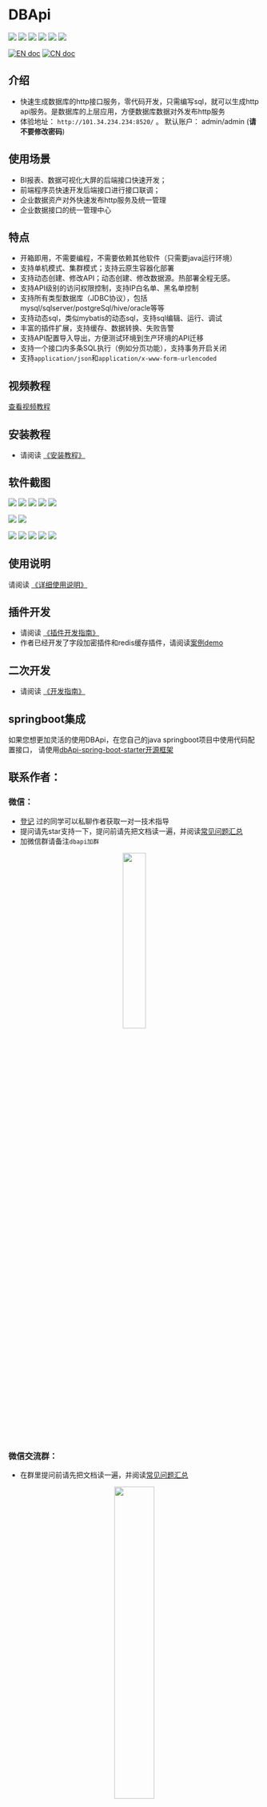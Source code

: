 # DBApi

![](https://gitee.com/freakchicken/db-api/badge/star.svg)
![](https://gitee.com/freakchicken/db-api/badge/fork.svg?theme=gvp)
![](https://img.shields.io/github/stars/freakchick/DBApi.svg?logo=GitHub)
![](https://img.shields.io/github/forks/freakchick/DBApi.svg?logo=GitHub)
![](https://img.shields.io/github/watchers/freakchick/DBApi.svg?logo=GitHub)
![](https://img.shields.io/github/license/freakchick/DBApi.svg)

[![EN doc](https://img.shields.io/badge/document-English-blue.svg)](README.md)
[![CN doc](https://img.shields.io/badge/文档-中文版-blue.svg)](README_zh_CN.md)

## 介绍

- 快速生成数据库的http接口服务，零代码开发，只需编写sql，就可以生成http api服务。是数据库的上层应用，方便数据库数据对外发布http服务
- 体验地址： `http://101.34.234.234:8520/` 。  默认账户： admin/admin (**请不要修改密码**)
## 使用场景

- BI报表、数据可视化大屏的后端接口快速开发；
- 前端程序员快速开发后端接口进行接口联调；
- 企业数据资产对外快速发布http服务及统一管理
- 企业数据接口的统一管理中心

## 特点
- 开箱即用，不需要编程，不需要依赖其他软件（只需要java运行环境）
- 支持单机模式、集群模式；支持云原生容器化部署
- 支持动态创建、修改API；动态创建、修改数据源。热部署全程无感。
- 支持API级别的访问权限控制，支持IP白名单、黑名单控制
- 支持所有类型数据库（JDBC协议），包括mysql/sqlserver/postgreSql/hive/oracle等等
- 支持动态sql，类似mybatis的动态sql，支持sql编辑、运行、调试
- 丰富的插件扩展，支持缓存、数据转换、失败告警
- 支持API配置导入导出，方便测试环境到生产环境的API迁移
- 支持一个接口内多条SQL执行（例如分页功能），支持事务开启关闭
- 支持`application/json`和`application/x-www-form-urlencoded`

## 视频教程
[查看视频教程](https://www.bilibili.com/video/BV1zL411G7Qh)

## 安装教程

- 请阅读 [《安装教程》](./dbapi-assembly/docs/deployment.md)

## 软件截图
![](https://freakchicken.gitee.io/images/dbApi/20220503/api_list.png)
![](https://freakchicken.gitee.io/images/dbApi/20220313/datasource_add.png)
![](https://freakchicken.gitee.io/images/dbApi/20220503/api_edit.png)
![](https://freakchicken.gitee.io/images/dbApi/20220503/api_edit2.png)
![](https://freakchicken.gitee.io/images/dbApi/20210803/sql_run.png)

![](https://freakchicken.gitee.io/images/dbApi/20210502/group.png)
![](https://freakchicken.gitee.io/images/dbApi/20221001/request.png)

![](https://freakchicken.gitee.io/images/dbApi/20221001/app_add.png)
![](https://freakchicken.gitee.io/images/dbApi/20221001/apps.png)
![](https://freakchicken.gitee.io/images/dbApi/20221001/auth.png)
![](https://freakchicken.gitee.io/images/dbApi/20210502/docs.png)
![](https://freakchicken.gitee.io/images/dbApi/20210803/ip.png)

## 使用说明

请阅读 [《详细使用说明》](./dbapi-assembly/docs/instruction.md)


## 插件开发
- 请阅读 [《插件开发指南》](./dbapi-assembly/docs/plugin%20development.md)
- 作者已经开发了字段加密插件和redis缓存插件，请阅读[案例demo](https://gitee.com/freakchicken/dbapi-plugin-demo)

## 二次开发
- 请阅读 [《开发指南》](./dbapi-assembly/docs/development.md)

## springboot集成

如果您想更加灵活的使用DBApi，在您自己的java springboot项目中使用代码配置接口，
请使用[dbApi-spring-boot-starter开源框架](https://gitee.com/freakchicken/dbApi-spring-boot-starter)


## 联系作者：

### 微信：
- [登记](https://gitee.com/freakchicken/db-api/issues/I4XLLW) 过的同学可以私聊作者获取一对一技术指导
- 提问请先star支持一下，提问前请先把文档读一遍，并阅读[常见问题汇总](https://gitee.com/freakchicken/db-api/issues/I4XLLJ)
- 加微信群请备注`dbapi加群`
<div style="text-align: center"> 
<img src="https://freakchicken.gitee.io/images/kafkaui/wechat.jpg" width = "30%" />
</div>

### 微信交流群：
- 在群里提问前请先把文档读一遍，并阅读[常见问题汇总](https://gitee.com/freakchicken/db-api/issues/I4XLLJ)
<div style="text-align: center"> 
<img src="https://freakchicken.gitee.io/images/dbApi/wechatGroup.png" width = "40%" />
</div>

### qq交流群：
- 在群里提问前请先把文档读一遍，并阅读[常见问题汇总](https://gitee.com/freakchicken/db-api/issues/I4XLLJ)
<div style="text-align: center"> 
<img src="https://freakchicken.gitee.io/images/dbApi/qqgroup.jpg" width = "40%" />
</div>

### 捐赠：

开源不易，用爱发电，如果此项目帮助到您，请作者喝一杯咖啡
<div style="text-align: center"> 
<img src="https://freakchicken.gitee.io/images/kafkaui/wechatpay.jpg" width = "30%" />
<img src="https://freakchicken.gitee.io/images/kafkaui/alipay.jpg" width = "29%" />
</div>
